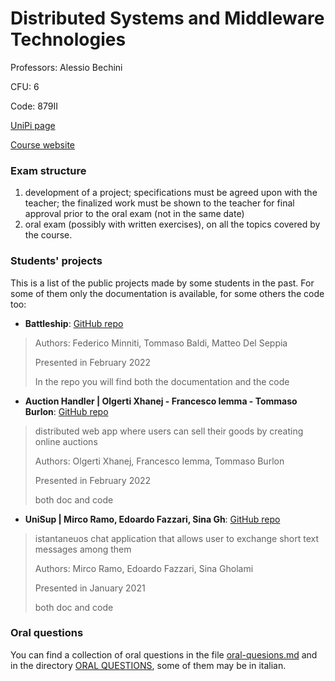 # Distributed Systems and Middleware Technologies

Professors: Alessio Bechini

CFU: 6

Code: 879II

[UniPi page](https://esami.unipi.it/esami2/programma.php?c=47212)

[Course website](http://www.iet.unipi.it/a.bechini/distr/)

### Exam structure

1. development of a project; specifications must be agreed upon with the teacher; the finalized work must be shown to the teacher for final approval prior to the oral exam (not in the same date)
2. oral exam (possibly with written exercises), on all the topics covered by the course.

### Students' projects

This is a list of the public projects made by some students in the past. For some of them only the documentation is available, for some others the code too:
- **Battleship**: [GitHub repo](https://github.com/federicominniti/Battleship)
>Authors: Federico Minniti, Tommaso Baldi, Matteo Del Seppia
>
>Presented in February 2022
>
>In the repo you will find both the documentation and the code
>
- **Auction Handler | Olgerti Xhanej - Francesco Iemma - Tommaso Burlon**: [GitHub repo](https://github.com/gerti98/DistributedSystemsProject)
>distributed web app where users can sell their goods by creating online auctions
>
>Authors: Olgerti Xhanej, Francesco Iemma, Tommaso Burlon
>
>Presented in February 2022
>
>both doc and code
- **UniSup | Mirco Ramo, Edoardo Fazzari, Sina Gh**: [GitHub repo](https://github.com/edofazza/uniSup)
>istantaneuos chat application that allows user to exchange short text messages among them
>
>Authors: Mirco Ramo, Edoardo Fazzari, Sina Gholami
>
>Presented in January 2021
>
>both doc and code



### Oral questions

You can find a collection of oral questions in the file [oral-quesions.md](oral-questions.md) and in the directory [ORAL QUESTIONS](ORAL-QUESTIONS), some of them may be in italian.

